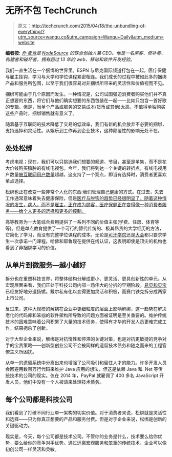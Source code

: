 # 无所不包 TechCrunch

> 原文：<http://techcrunch.com/2015/04/18/the-unbundling-of-everything/?utm_source=wanqu.co&utm_campaign=Wanqu+Daily&utm_medium=website>

**编者按:** *[乔·麦肯](https://twitter.com/joemccann)是 [NodeSource](https://twitter.com/nodesource) 的联合创始人兼 CEO。他是一名黑客、修补者、构建者和破坏者，拥有超过 13 年的 web、移动和软件开发经验。*

我们一直生活在一个捆绑的世界里。ESPN 与尼克国际频道打包在一起，医疗保健与雇主挂钩，学习与大学和学位课程紧密相连。我们成长的过程中被如此多的捆绑产品和服务所包围，以至于我们很容易对非捆绑所带来的灵活性和价值视而不见。

捆绑可能由于几个原因而发生。一种情况是，公司试图强迫消费者购买他们并不真正想要的东西，将它们与他们确实想要的东西包装在一起——比如只包含一首好歌的专辑。但是，当单个产品或服务的交易成本(货币或其他)太高，不值得单独购买这些产品时，捆绑销售就有意义了。

随着基于互联网的技术降低了交易的低效率，我们有新的机会放弃不必要的捆绑，支持选择和灵活性。从娱乐到工作再到企业技术，这种颠覆性的影响无处不在。

## 处处松绑

考虑电视；现在，我们可以只挑选我们想要的频道、节目，甚至是单集，而不是花大价钱购买臃肿的有线电视包。今年，我们将到达一个关键的转折点，有线电视用户数量[被互联网用户数量](http://qz.com/250254/for-the-first-time-more-americans-subscribe-to-cable-internet-than-cable-tv/)超越，这支持了一个观点，即当有选择时，消费者更喜欢单点选择。

松绑也正在改变一些非常个人化的东西:我们管理自己健康的方式。在过去，失去工作通常意味着失去健康保险，但是[医疗与脱钩的趋势已经很明显了。随着这种情况的发生，病人，而不是雇主，正在成为顾客，医疗保健正在变得像一种消费者服务——给个人更多的选择和更多的控制。](http://avc.com/2015/01/what-is-going-to-happen/)

高等教育为一大笔综合费用提供了一系列不同的价值主张(学费、住房、体育等等)。但是单点教育提供了一个可行的替代传统的、极其昂贵的大学经历的方法，它简化了学习，而没有完整学位课程的成本。无论是[可汗学院](https://www.khanacademy.org/)还是[大会](https://generalassemb.ly/)都只要求学生一次承诺一门课程。哈佛和耶鲁现在提供在线认证，这表明即使是顶尖的机构也看到了非捆绑学习的价值。

## 从单片到微服务—越小越好

拆分也在重塑科技世界，将整体结构分解成更小、更灵活、更具创新性的单元。从宏观层面来看，我们正处于科技公司内部一场伟大的分拆的早期阶段。[易贝和贝宝](http://www.cnbc.com/id/102037051)已经友好地分道扬镳。戴尔私有化以变得更加灵活和积极，而赛门铁克拆分成两家上市公司。

反过来，这种大规模的解耦在企业中更细粒度的层面上影响解绑，这一趋势在解决老化的代码库和笨拙的软件架构所导致的问题方面被证明是至关重要的。维护传统技术的困难意味着公司积累了大量的技术债务，使得有才华的开发人员更难完成工作，结果扼杀了创新。

对于大型企业来说，解绑是对抗惰性和停滞的关键对策，也是对抗更敏捷的竞争对手的宝贵策略——创新型创业公司不会被同样的遗留技术债务和随之而来的工程官僚主义所困扰。

从单一的遗留系统中分离出来也增强了公司吸引和留住人才的能力。许多开发人员会回避用数百万行代码来维护 Java 应用的想法，但这是依赖 Java 和. Net 等传统技术的公司的现实。仅在 2014 年，PayPal 就雇佣了 400 多名 JavaScript 开发人员，他们中没有一个人被请来处理技术债务。

## 每个公司都是科技公司

我们看到了打破不同行业单一架构的切实价值。对于消费者来说，松绑就是灵活性和选择——只为你真正想要的产品和服务付费。但是对于企业来说，松绑是创新的关键驱动力。

现实是，今天，每个公司都是技术公司。不管你的业务是什么，技术要么给你优势，要么给你的竞争对手优势。通过远离宏观服务和笨重的传统技术，企业可以像初创公司一样灵活和灵敏。